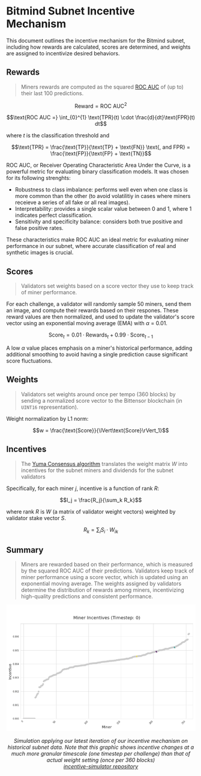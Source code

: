 # Bitmind Subnet Incentive Mechanism

This document outlines the incentive mechanism for the Bitmind subnet, including how rewards are calculated, scores are determined, and weights are assigned to incentivize desired behaviors.

## Rewards

> Miners rewards are computed as the squared [ROC AUC](https://en.wikipedia.org/wiki/Receiver_operating_characteristic) of (up to) their last 100 predictions. 

$$
\text{Reward} = \text{ROC AUC}^2
$$

$$\text{ROC AUC =} \int_{0}^{1} \text{TPR}(t) \cdot \frac{d}{dt}\text{FPR}(t) dt$$

where *t* is the classification threshold and

$$\text{TPR} = \frac{\text{TP}}{\text{TP} + \text{FN}} \text{, and FPR} = \frac{\text{FP}}{\text{FP} + \text{TN}}$$


ROC AUC, or Receiver Operating Characteristic Area Under the Curve, is a powerful metric for evaluating binary classification models. It was chosen for its following strenghts:

- Robustness to class imbalance: performs well even when one class is more common than the other (to avoid volatilitiy in cases where miners receieve a series of all fake or all real images).
- Interpretability: provides a single scalar value between 0 and 1, where 1 indicates perfect classification.
- Sensitivity and specificity balance: considers both true positive and false positive rates.

These characteristics make ROC AUC an ideal metric for evaluating miner performance in our subnet, where accurate classification of real and synthetic images is crucial.



## Scores

>Validators set weights based on a score vector they use to keep track of miner performance. 

For each challenge, a validator will randomly sample 50 miners, send them an image, and compute their rewards based on their respones. These reward values are then normalized, and used to update the validator's score vector using an exponential moving average (EMA) with *&alpha;* = 0.01. 

$$\text{Score}_t = 0.01 \cdot \text{Rewards}_t + 0.99 \cdot \text{Score}_{t-1}$$

A low *&alpha;* value places emphasis on a miner's historical performance, adding additional smoothing to avoid having a single prediction cause significant score fluctuations.

## Weights

> Validators set weights around once per tempo (360 blocks) by sending a normalized score vector to the Bittensor blockchain (in `UINT16` representation).

Weight normalization by L1 norm:

$$w = \frac{\text{Score}}{\lVert\text{Score}\rVert_1}$$


## Incentives
> The [Yuma Consensus algorithm](https://docs.bittensor.com/yuma-consensus) translates the weight matrix *W* into incentives for the subnet miners and dividends for the subnet validators

Specifically, for each miner *j*, incentive is a function of rank *R*:

$$I_j = \frac{R_j}{\sum_k R_k}$$

where rank *R* is *W* (a matrix of validator weight vectors) weighted by validator stake vector *S*. 

$$R_k = \sum_i S_i \cdot W_{ik}$$

## Summary

> Miners are rewarded based on their performance, which is measured by the squared ROC AUC of their predictions. Validators keep track of miner performance using a score vector, which is updated using an exponential moving average. The weights assigned by validators determine the distribution of rewards among miners, incentivizing high-quality predictions and consistent performance.

<p align="center">
  <img src="../static/incentive.gif" alt="Incentive Mechanism">
</p>
<p align="center"><em>Simulation applying our latest iteration of our incentive mechanism on historical subnet data. Note that this graphic shows incentive changes at a much more granular timescale (one timestep per challenge) than that of actual weight setting (once per 360 blocks)<br><a href=https://github.com/BitMind-AI/incentive-simulator>incentive-simulator repository</a>
</em></p>





